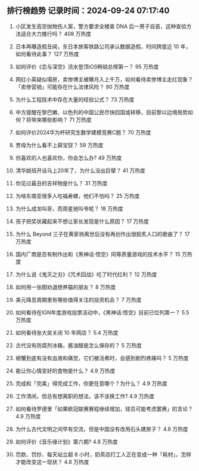 
## 排行榜趋势 记录时间：2024-09-24 07:17:40
  
  1. 小区发生高空抛物伤人案，警方要求全楼查 DNA 后一男子自首，这种查验方法适合大力推行吗？ 408 万热度
    
  2. 日本再曝造假丑闻，东日本旅客铁路公司承认数据造假，时间跨度近 10 年，如何看待此事？ 127 万热度
    
  3. 如何评价《恋与深空》流水登顶iOS畅销总榜第一？ 95 万热度
    
  4. 网红小英疑似塌房，卖惨博主被曝月入上千万，如何看待卖惨博主走红现象？「卖惨营销」可能存在什么法律风险？ 90 万热度
    
  5. 为什么工程技术中存在大量的经验公式？ 73 万热度
    
  6. 中方提醒在黎巴嫩、以色列的中国公民尽快回国或转移，目前黎以边境局势如何？将带来哪些影响？ 71 万热度
    
  7. 如何评价2024华为杯研究生数学建模竞赛C题？ 70 万热度
    
  8. 贾母为什么看不上薛宝钗？ 59 万热度
    
  9. 你喜欢的人也喜欢你，你会怎么办? 49 万热度
    
  10. 清华姚班开设马上20年了，为什么没出巨擘？ 41 万热度
    
  11. 你见过最丑的吉祥物是什么？ 31 万热度
    
  12. 为啥东南亚很多人吃福寿螺，他们不怕吗？ 25 万热度
    
  13. 为什么成龙叫哥，而周星驰叫爷呢？ 18 万热度
    
  14. 孩子把奖状藏起来不想让家长发现是什么原因？ 17 万热度
    
  15. 为什么 Beyond 三子在黄家驹离世后没有再创作出很脍炙人口的歌曲了？ 17 万热度
    
  16. 国内厂商是否有制作出和《黑神话·悟空》同等质量游戏的技术水平？ 15 万热度
    
  17. 为什么说《鬼灭之刃》《咒术回战》吃了时代红利？ 12 万热度
    
  18. 如何用一张图劝退想养猫的朋友？ 8 万热度
    
  19. 美元降息周期里有哪些值得关注的投资机会？ 7 万热度
    
  20. 如何看待在IGN年度游戏投票活动中，《黑神话:悟空》目前已位列第一？ 5.5 万热度
    
  21. 如何看待张大奕关闭 10 年网店？ 5.4 万热度
    
  22. 古代没有防腐剂冰箱，酱油醋是怎么保存的？ 5 万热度
    
  23. 螃蟹到底有没有血液和痛觉，它们被活煮时，会感到剧烈疼痛吗？ 5 万热度
    
  24. 能让你心情变好的食物是什么？ 4.9 万热度
    
  25. 完成和「完美」得完成工作，你更在意哪个？为什么？ 4.9 万热度
    
  26. 工作清闲，但总有想离职的想法，该不该换工作? 4.9 万热度
    
  27. 如何看待罗德里「如果欧冠联赛赛程继续增加，球员可能考虑罢赛」的言论？ 4.9 万热度
    
  28. 为什么古代文明之间早有交流，但是中国没有改用石头建房子？ 4.8 万热度
    
  29. 如何评价《音乐缘计划》第六期? 4.8 万热度
    
  30. 罚款、罚抄、每天站立超 8 小时，奶茶店打工人正在变成一种「耗材」，怎样才能改变这一现状？ 4.8 万热度
    